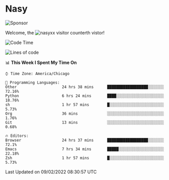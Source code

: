 # Nasy

<!--
<p align="center">
<img height="200" src="https://github-readme-stats.vercel.app/api?username=nasyxx&count_private=true&show_icons=true&theme=dracula&include_all_commits=true"/>
<img height="200" src="https://github-readme-stats.vercel.app/api/top-langs/?username=nasyxx&theme=dracula&hide=html,jupyter+notebook&count_private=true&show_icons=true"/>
</p>

  
----------------
-->

![Sponsor](https://img.shields.io/static/v1.svg?label=Sponsor&message=%E2%9D%A4&logo=GitHub&style=flat&color=pink)
 
Welcome, the ![nasyxx visitor counter](https://count.getloli.com/get/@nasyxx?theme=rule34)th vistor!
 
<!--START_SECTION:waka-->
![Code Time](http://img.shields.io/badge/Code%20Time-1%2C877%20hrs%2014%20mins-blue)

![Lines of code](https://img.shields.io/badge/From%20Hello%20World%20I%27ve%20Written-5%20Million%20lines%20of%20code-blue)

📊 **This Week I Spent My Time On** 

```text
⌚︎ Time Zone: America/Chicago

💬 Programming Languages: 
Other                    24 hrs 38 mins      ██████████████████░░░░░░░   72.16% 
Python                   6 hrs 24 mins       ████░░░░░░░░░░░░░░░░░░░░░   18.76% 
sh                       1 hr 57 mins        █░░░░░░░░░░░░░░░░░░░░░░░░   5.73% 
Org                      36 mins             ░░░░░░░░░░░░░░░░░░░░░░░░░   1.76% 
Git                      13 mins             ░░░░░░░░░░░░░░░░░░░░░░░░░   0.68%

🔥 Editors: 
Browser                  24 hrs 37 mins      ██████████████████░░░░░░░   72.1% 
Emacs                    7 hrs 34 mins       █████░░░░░░░░░░░░░░░░░░░░   22.18% 
Zsh                      1 hr 57 mins        █░░░░░░░░░░░░░░░░░░░░░░░░   5.73%

```


 Last Updated on 09/02/2022 08:30:57 UTC
<!--END_SECTION:waka-->

<!-- ![visitors](https://visitor-badge.laobi.icu/badge?page_id=nasyxx.nasyxx) -->
